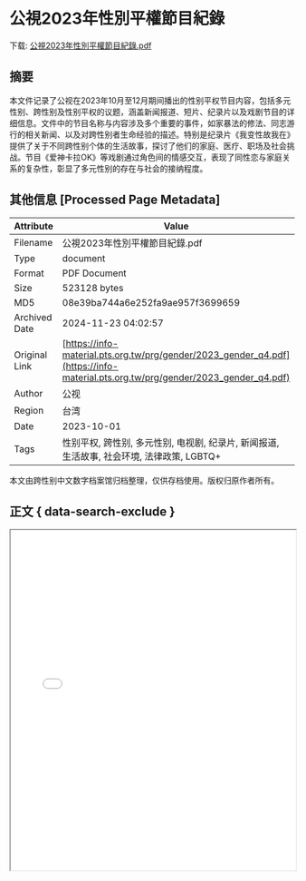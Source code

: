 # 公視2023年性別平權節目紀錄

<!-- tcd_download_link -->
下载: <a href="../公視2023年性別平權節目紀錄.pdf" download>公視2023年性別平權節目紀錄.pdf</a>
<!-- tcd_download_link_end -->

## 摘要

<!-- tcd_abstract -->
本文件记录了公视在2023年10月至12月期间播出的性别平权节目内容，包括多元性别、跨性别及性别平权的议题，涵盖新闻报道、短片、纪录片以及戏剧节目的详细信息。文件中的节目名称与内容涉及多个重要的事件，如家暴法的修法、同志游行的相关新闻、以及对跨性别者生命经验的描述。特别是纪录片《我变性故我在》提供了关于不同跨性别个体的生活故事，探讨了他们的家庭、医疗、职场及社会挑战。节目《爱神卡拉OK》等戏剧通过角色间的情感交互，表现了同性恋与家庭关系的复杂性，彰显了多元性别的存在与社会的接纳程度。

<!-- tcd_abstract_end -->

## 其他信息 [Processed Page Metadata]

| Attribute       | Value                                  |
|-----------------|----------------------------------------|
| Filename        | 公視2023年性別平權節目紀錄.pdf                             |
| Type            | document                                 |
| Format          | PDF Document                               |
| Size            | 523128 bytes                           |
| MD5             | 08e39ba744a6e252fa9ae957f3699659                                  |
| Archived Date   | 2024-11-23 04:02:57                             |
| Original Link   | [https://info-material.pts.org.tw/prg/gender/2023_gender_q4.pdf](https://info-material.pts.org.tw/prg/gender/2023_gender_q4.pdf)                         |
| Author          | 公视                               |
| Region          | 台湾                               |
| Date            | 2023-10-01                                 |
| Tags            | 性别平权, 跨性别, 多元性别, 电视剧, 纪录片, 新闻报道, 生活故事, 社会环境, 法律政策, LGBTQ+                                 |

本文由跨性别中文数字档案馆归档整理，仅供存档使用。版权归原作者所有。


## 正文 { data-search-exclude }

<!-- tcd_main_text -->
<iframe src="../公視2023年性別平權節目紀錄.pdf" width="100%" height="600px">
    <p>无法显示PDF，请下载查看。</p>
</iframe>
<!-- tcd_main_text_end -->


